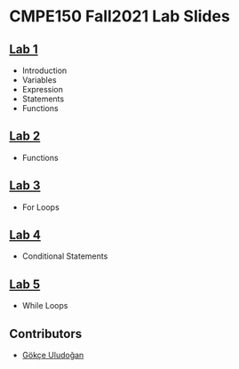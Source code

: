 # CMPE150 Fall2021 Lab Slides

## [Lab 1](lab1.html)

* Introduction
* Variables
* Expression
* Statements
* Functions

## [Lab 2](lab2.html)

* Functions

## [Lab 3](lab3.html)

* For Loops

## [Lab 4](lab4.html)

* Conditional Statements
  
## [Lab 5](lab5.html)
  * While Loops

## Contributors

* [Gökçe Uludoğan](gokceuludogan.github.io)
